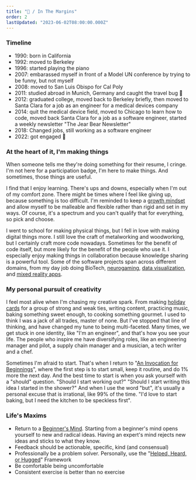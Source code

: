 ```yaml
---
title: "🔖 / In The Margins"
order: 2
lastUpdated: "2023-06-02T08:00:00.000Z"
---
```


### Timeline

- 1990: born in California
- 1992: moved to Berkeley
- 1996: started playing the piano
- 2007: embarassed myself in front of a Model UN conference by trying to be funny, but not myself
- 2008: moved to San Luis Obispo for Cal Poly
- 2011: studied abroad in Munich, Germany and caught the travel bug 🐞
- 2012: graduated college, moved back to Berkeley briefly, then moved to Santa Clara for a job as an engineer for a medical devices company
- 2014: quit the medical device field, moved to Chicago to learn how to code, moved back Santa Clara for a job as a software engineer, started a weekly newsletter "The Jear Bear Newsletter"
- 2018: Changed jobs, still working as a software engineer
- 2022: got engaged 💍

### At the heart of it, I'm making things

When someone tells me they're doing something for their resume, I cringe. I'm not here for a participation badge, I'm here to make things. And sometimes, those things are useful.

I find that I enjoy learning. There's ups and downs, especially when I'm out of my comfort zone. There might be times where I feel like giving up, because something is too difficult. I'm reminded to keep a [growth mindset](/curation/books/2015-02-09-mindset) and allow myself to be malleable and flexible rather than rigid and set in my ways. Of course, it's a spectrum and you can't qualify that for everything, so pick and choose.

I went to school for making physical things, but I fell in love with making digital things more. I still love the craft of metalworking and woodworking, but I certainly craft more code nowadays. Sometimes for the benefit of code itself, but more likely for the benefit of the people who use it. I especially enjoy making things in collaboration because knowledge sharing is a powerful tool. Some of the software projects span across different domains, from my day job doing BioTech, [neurogaming](/project/2015-05-02-pac-man/), [data visualization](/project/2017-10-15-garbage-in-garbage-out/), and [mixed reality apps](/project/2016-06-04-zika-vr/).

### My personal pursuit of creativity

I feel most alive when I'm chasing my creative spark. From making [holiday cards](/project/2019-12-05-holiday-charity/) for a group of strong and weak ties, writing content, practicing music, baking something sweet enough, to cooking something gourmet. I used to think I was a jack of all trades, master of none. But I've stopped that line of thinking, and have changed my tune to being multi-faceted. Many times, we get stuck in one identity, like "I'm an engineer", and that's how you see your life. The people who inspire me have diversifying roles, like an engineering manager and pilot, a supply chain manager and a musician, a tech writer and a chef.

Sometimes I'm afraid to start. That's when I return to "[An Invocation for Beginnings](/blog/2015-03-23-on-an-open-dialogue/)", where the first step is to start small, keep it routine, and do 1% more the next day. And the best time to start is when you ask yourself with a "should" question. "Should I start working out?" "Should I start writing this idea I started in the shower?" And when I use the word "but", it's usually a personal excuse that is irrational, like 99% of the time. "I'd love to start baking, but I need the kitchen to be speckless first".

### Life's Maxims

<!-- > The only way to make sense out of change is to plunge into it, move with it, and join the dance.
> — Alan Watts -->

- Return to a [Beginner's Mind](https://zenhabits.net/beginner/). Starting from a beginner's mind opens yourself to new and radical ideas. Having an expert's mind rejects new ideas and sticks to what they know.
- Feedback should be actionable, specific, kind (and consensual)
- Professionally be a problem solver. Personally, use the "[Helped, Heard, or Hugged](https://www.nytimes.com/2023/04/07/well/emotions-support-relationships.html)" Framework
- Be comfortable being uncomfortable
- Consistent exercise is better than no exercise

<!-- ### Still Curious?

I've written a bunch of blog posts that highlight my spirit, including:

- [My Top Favorite Questions](/blog/2023-05-25-top-favorite-questions/)
- My Personal Life Stack (forthcoming) -->
